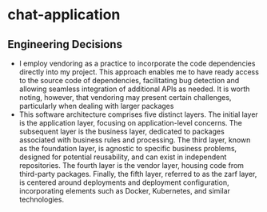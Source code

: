 # chat-application
## Engineering Decisions
- I employ vendoring as a practice to incorporate the code dependencies directly into my project. This approach enables me to have ready access to the source code of dependencies, facilitating bug detection and allowing seamless integration of additional APIs as needed. It is worth noting, however, that vendoring may present certain challenges, particularly when dealing with larger packages
- This software architecture comprises five distinct layers. The initial layer is the application layer, focusing on application-level concerns. The subsequent layer is the business layer, dedicated to packages associated with business rules and processing. The third layer, known as the foundation layer, is agnostic to specific business problems, designed for potential reusability, and can exist in independent repositories. The fourth layer is the vendor layer, housing code from third-party packages. Finally, the fifth layer, referred to as the zarf layer, is centered around deployments and deployment configuration, incorporating elements such as Docker, Kubernetes, and similar technologies.